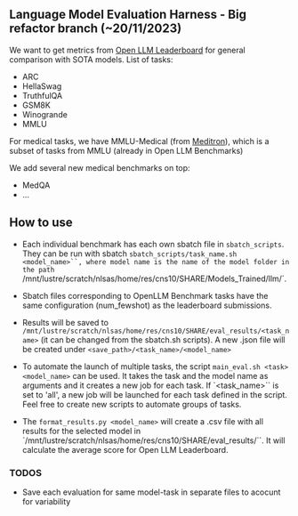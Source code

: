 ## Language Model Evaluation Harness - Big refactor branch (~20/11/2023)

We want to get metrics from [Open LLM Leaderboard](https://huggingface.co/spaces/HuggingFaceH4/open_llm_leaderboard) for general comparison with SOTA models. List of tasks:

- ARC
- HellaSwag
- TruthfulQA
- GSM8K
- Winogrande
- MMLU

For medical tasks, we have MMLU-Medical (from [Meditron](https://arxiv.org/abs/2311.16079)), which is a subset of tasks from MMLU (already in Open LLM Benchmarks)

We add several new medical benchmarks on top: 
- MedQA
- ...

## How to use 

- Each individual benchmark has each own sbatch file in `sbatch_scripts`. They can be run with sbatch `sbatch_scripts/task_name.sh <model_name>``, where model name is the name of the model folder in the path `/mnt/lustre/scratch/nlsas/home/res/cns10/SHARE/Models_Trained/llm/`. 

- Sbatch files corresponding to OpenLLM Benchmark tasks have the same configuration (num_fewshot) as the leaderboard submissions. 

- Results will be saved to `/mnt/lustre/scratch/nlsas/home/res/cns10/SHARE/eval_results/<task_name>` (it can be changed from the sbatch.sh scripts). A new .json file will be created under `<save_path>/<task_name>/<model_name>`  

- To automate the launch of multiple tasks, the script `main_eval.sh <task> <model_name>` can be used. It takes the task and the model name as arguments and it creates a new job for each task. If `<task_name>`` is set to 'all', a new job will be launched for each task defined in the script. Feel free to create new scripts to automate groups of tasks.

- The `format_results.py <model_name>` will create a .csv file with all results for the selected model in `/mnt/lustre/scratch/nlsas/home/res/cns10/SHARE/eval_results/``. It will calculate the average score for Open LLM Leaderboard.


### TODOS
- Save each evaluation for same model-task in separate files to acocunt for variability

